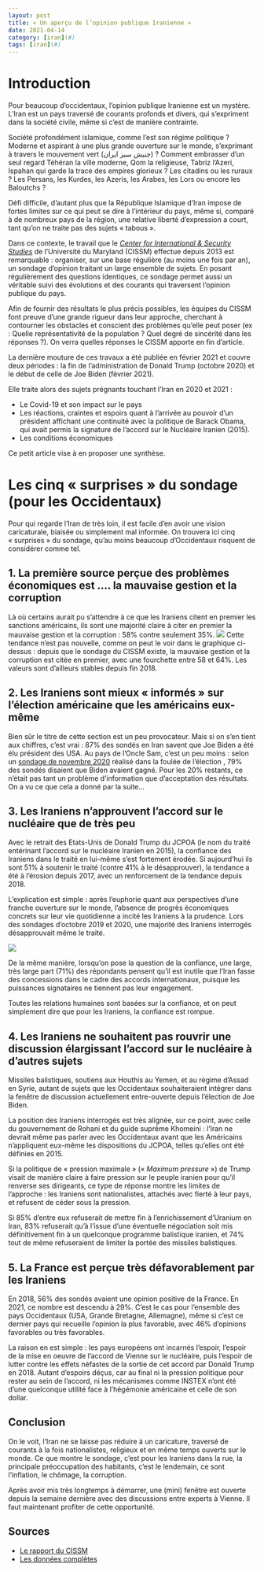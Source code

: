 ```yaml
---
layout: post
title: « Un aperçu de l’opinion publique Iranienne »
date: 2021-04-14
category: [iran](#)
tags: [iran](#)
---
```


# Introduction

Pour beaucoup d’occidentaux, l’opinion publique Iranienne est un mystère.  L’Iran est un pays traversé de courants profonds et divers, qui s’expriment dans la société civile, même si c’est de manière contrainte.

Société profondément islamique, comme l’est son régime politique ? Moderne et aspirant à une plus grande ouverture sur le monde, s’exprimant à travers le mouvement vert (جنبش سبز ایران‎) ? Comment embrasser d’un seul regard Téhéran la ville moderne, Qom la religieuse, Tabriz l’Azeri, Ispahan qui garde la trace des empires glorieux ? Les citadins ou les ruraux ? Les Persans, les Kurdes, les Azeris, les Arabes, les Lors ou encore les Baloutchs ?

Défi difficile, d’autant plus que la République Islamique d’Iran impose de fortes limites sur ce qui peut se dire à l’intérieur du pays, même si, comparé à de nombreux pays de la région, une relative liberté d’expression a court, tant qu’on ne traite pas des sujets « tabous ».

Dans ce contexte, le travail que le _[Center for International & Security Studies](https://cissm.umd.edu)_ de l’Université du Maryland (CISSM) effectue depuis 2013 est remarquable : organiser, sur une base régulière (au moins une fois par an), un sondage d’opinion traitant un large ensemble de sujets. En posant régulièrement des questions identiques, ce sondage permet aussi un véritable suivi des évolutions et des courants qui traversent l’opinion publique du pays.

Afin de fournir des résultats le plus précis possibles, les équipes du CISSM font preuve d’une grande rigueur dans leur approche, cherchant à contourner les obstacles et conscient des problèmes qu’elle peut poser (ex : Quelle représentativité de la population ? Quel degré de sincérité dans les réponses ?). On verra quelles réponses le CISSM apporte en fin d’article.

La dernière mouture de ces travaux a été publiée en février 2021 et couvre deux périodes : la fin de l’administration de Donald Trump (octobre 2020) et le début de celle de Joe Biden (février 2021).

Elle traite alors des sujets prégnants touchant l’Iran en 2020 et 2021 : 
- Le Covid-19 et son impact sur le pays
- Les réactions, craintes et espoirs quant à l’arrivée au pouvoir d’un président affichant une continuité avec la politique de Barack Obama, qui avait permis la signature de l’accord sur le Nucléaire Iranien (2015).
- Les conditions économiques

Ce petit article vise à en proposer une synthèse.

# Les cinq « surprises » du sondage (pour les Occidentaux)

Pour qui regarde l’Iran de très loin, il est facile d’en avoir une vision caricaturale, biaisée ou simplement mal informée. On trouvera ici cinq « surprises » du sondage, qu’au moins beaucoup d’Occidentaux risquent de considérer comme tel.  

## 1. La première source perçue des problèmes économiques est …. la mauvaise gestion et la corruption

Là où certains aurait pu s’attendre à ce que les Iraniens citent en premier les sanctions américains, ils sont une majorité claire à citer en premier la mauvaise gestion et la corruption : 58% contre seulement 35%. 
![](/images/blog/CISSM-1.jpg)
Cette tendance n’est pas nouvelle, comme on peut le voir dans le graphique ci-dessus : depuis que le sondage du CISSM existe, la mauvaise gestion et la corruption est citée en premier, avec une fourchette entre 58 et 64%. Les valeurs sont d’ailleurs stables depuis fin 2018.

## 2. Les Iraniens sont mieux « informés » sur l’élection américaine que les américains eux-même

Bien sûr le titre de cette section est un peu provocateur. Mais si on s’en tient aux chiffres, c’est vrai : 87% des sondés en Iran savent que Joe Biden a été élu président des USA. Au pays de l’Oncle Sam, c’est un peu moins : selon un   [sondage de novembre 2020](https://www.reuters.com/article/us-usa-election-poll/nearly-80-of-americans-say-biden-won-white-house-ignoring-trumps-refusal-to-concede-reuters-ipsos-poll-idUSKBN27Q3ED) réalisé dans la foulée de l’élection , 79% des sondés disaient que Biden avaient gagné. Pour les 20% restants, ce n’était pas tant un problème d’information que d’acceptation des résultats. On a vu ce que cela a donné par la suite…

## 3. Les Iraniens n’approuvent l’accord sur le nucléaire que de très peu

Avec le retrait des Etats-Unis de Donald Trump du JCPOA (le nom du traité entérinant l’accord sur le nucléaire Iranien en 2015), la confiance des Iraniens dans le traité en lui-même s’est fortement érodée. Si aujourd’hui ils sont 51% à soutenir le traité (contre 41% à le désapprouver), la tendance a été à l’érosion depuis 2017, avec un renforcement de la tendance depuis 2018.

L’explication est simple : après l’euphorie quant aux perspectives d’une franche ouverture sur le monde, l’absence de progrès économiques concrets sur leur vie quotidienne a incité les Iraniens à la prudence. Lors des sondages d’octobre 2019 et 2020, une majorité des Iraniens interrogés désapprouvait même le traité.

![](/images/blog/CISSM-2.jpg)

De la même manière, lorsqu’on pose la question de la confiance, une large, très large part (71%) des répondants pensent qu’il est inutile que l’Iran fasse des concessions dans le cadre des accords internationaux, puisque les puissances signataires ne tiennent pas leur engagement.   

Toutes les relations humaines sont basées sur la confiance, et on peut simplement dire que pour les Iraniens, la confiance est rompue.

## 4. Les Iraniens ne souhaitent pas rouvrir une discussion élargissant l’accord sur le nucléaire à d’autres sujets

Missiles balistiques, soutiens aux Houthis au Yemen, et au régime d’Assad en Syrie, autant de sujets que les Occidentaux souhaiteraient intégrer dans la fenêtre de discussion actuellement entre-ouverte depuis l’élection de Joe Biden.

La position des Iraniens interrogés est très alignée, sur ce point, avec celle du gouvernement de Rohani et du guide suprême Khomeini : l’Iran ne devrait même pas parler avec les Occidentaux avant que les Américains n’appliquent eux-même les dispositions du JCPOA, telles qu’elles ont été définies en 2015.

Si la politique de « pression maximale » (« _Maximum pressure_ ») de Trump visait de manière claire à faire pression sur le peuple iranien pour qu’il renverse ses dirigeants, ce type de réponse montre les limites de l’approche : les Iraniens sont nationalistes, attachés avec fierté à leur pays, et refusent de céder sous la pression. 

Si 85% d’entre eux refuserait de mettre fin à l’enrichissement d’Uranium en Iran, 83% refuserait qu’à l’issue d’une éventuelle négociation soit mis définitivement fin à un quelconque programme balistique iranien, et 74% tout de même refuseraient de limiter la portée des missiles balistiques.

## 5. La France est perçue très défavorablement par les Iraniens

En 2018, 56% des sondés avaient une opinion positive de la France. En 2021, ce nombre est descendu à 29%. C’est le cas pour l’ensemble des pays Occidentaux (USA, Grande Bretagne, Allemagne), même si c’est ce dernier pays qui recueille l’opinion la plus favorable, avec 46% d’opinions favorables ou très favorables.

La raison en est simple : les pays européens ont incarnés l’espoir, l’espoir de la mise en oeuvre de l’accord de Vienne sur le nucléaire, puis l’espoir de lutter contre les effets néfastes de la sortie de cet accord par Donald Trump en 2018. Autant d’espoirs déçus, car au final ni la pression politique pour rester au sein de l’accord, ni les mécanismes comme INSTEX n’ont été d’une quelconque utilité face à l’hégémonie américaine et celle de son dollar.

## Conclusion

On le voit, l’Iran ne se laisse pas réduire à un caricature, traversé de courants à la fois nationalistes, religieux et en même temps ouverts sur le monde. Ce que montre le sondage, c’est pour les Iraniens dans la rue, la principale préoccupation des habitants, c’est le lendemain, ce sont l’inflation, le chômage, la corruption.

Après avoir mis très longtemps à démarrer, une (mini) fenêtre est ouverte depuis la semaine dernière avec des discussions entre experts à Vienne. Il faut maintenant profiter de cette opportunité.




## Sources
- [Le rapport du CISSM](https://cissm.umd.edu/sites/default/files/2021-02/CISSM%20Iran%20PO%20full%20report%20-02242021_0.pdf)
- [Les données complètes](https://cissm.umd.edu/sites/default/files/2021-02/CISSM%20Feb%202021%20and%20Oct%202020%20-%20Trend%20Tables.pdf)